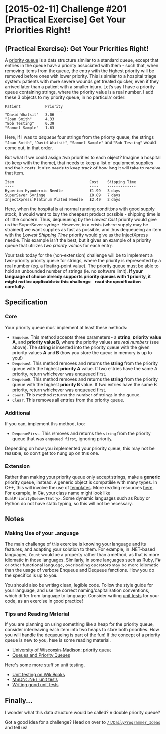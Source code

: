# [2015-02-11] Challenge #201 [Practical Exercise] Get Your Priorities Right!

## (Practical Exercise): Get Your Priorities Right!

A [priority queue](http://en.wikipedia.org/wiki/Priority_queue) is a data
structure similar to a standard queue, except that entries in the queue have a
priority associated with them - such that, when removing items from the queue,
the entry with the highest priority will be removed before ones with lower
priority. This is similar to a hospital triage system: patients with more
severe wounds get treated quicker, even if they arrived later than a patient
with a smaller injury. Let's say I have a priority queue containing strings,
where the priority value is a real number. I add these 3 objects to my priority
queue, in no particular order:

    Patient           Priority
    -------           --------
    "David Whatsit"   3.06
    "Joan Smith"      4.33
    "Bob Testing"     0.39
    "Samuel Sample"   1.63

Here, if I was to _dequeue_ four strings from the priority queue, the strings
`"Joan Smith"`, `"David Whatsit"`, `"Samuel Sample"` and `"Bob Testing"` would
come out, in that order.

But what if we could assign _two_ priorities to each object? Imagine a hospital
(to keep with the theme), that needs to keep a list of equipment supplies and
their costs. It also needs to keep track of how long it will take to receive
that item.

    Item                                  Cost    Shipping Time
    ----                                  ----    -------------
    Hyperion Hypodermic Needle            £1.99   3 days
    SuperSaver Syringe                    £0.89   7 days
    InjectXpress Platinum Plated Needle   £2.49   2 days

Here, when the hospital is at normal running conditions with good supply stock,
it would want to buy the cheapest product possible - shipping time is of little
concern. Thus, dequeueing by the _Lowest Cost_ priority would give us the
SuperSaver syringe. However, in a crisis (where supply may be strained) we want
supplies as fast as possible, and thus dequeueing an item with the _Lowest
Shipping Time_ priority would give us the InjectXpress needle. This example
isn't the best, but it gives an example of a priority queue that utilizes _two
priority values_ for each entry.

Your task today for the (non-extension) challenge will be to implement a
two-priority priority queue for strings, where the priority is represented by a
real number (eg. a floating-point value). The priority queue must be able to
hold an unbounded number of strings (ie. no software limit). __If your language
of choice already supports priority queues with 1 priority, it might not be
applicable to this challenge - read the specification carefully.__

## Specification

### Core

Your priority queue must implement at least these methods:

* `Enqueue`. This method accepts three parameters - a __string__, __priority
value A__, and __priority value B__, where the priority values are _real
numbers_ (see above). The __string__ is inserted into the priority queue with
the given priority values __A__ and __B__ (how you store the queue in memory is
up to you!)
* `DequeueA`. This method removes and returns the __string__ from the priority
queue with the highest __priority A__ value. If two entries have the same A
priority, return whichever was enqueued first.
* `DequeueB`. This method removes and returns the __string__ from the priority
queue with the highest __priority B__ value. If two entries have the same B
priority, return whichever was enqueued first.
* `Count`. This method returns the number of strings in the queue.
* `Clear`. This removes all entries from the priority queue.

### Additional

If you can, implement this method, too:

* `DequeueFirst`. This removes and returns the `string` from the priority queue
that was `enqueued first`, ignoring priority.

Depending on how you implemented your priority queue, this may not be feasible,
so don't get too hung up on this one.

### Extension

Rather than making your priority queue only accept strings, make a __generic__
priority queue, instead. A generic object is compatible with many types. In
C++, this will involve the use of
[templates](http://en.wikipedia.org/wiki/Template_(C%2B%2B)). More reading
resources [here](http://en.wikipedia.org/wiki/Generic_programming). For
example, in C#, your class name might look like `DualPriorityQueue<TEntry>`.
Some dynamic languages such as Ruby or Python do not have static typing, so
this will not be necessary.

## Notes

### Making Use of your Language

The main challenge of this exercise is knowing your language and its features,
and adapting your solution to them. For example, in .NET-based languages,
`Count` would be a property rather than a method, as that is more idiomatic in
those languages. Similarly, in some languages such as Ruby, F# or other
functional language, overloading operators may be more idiomatic than the usage
of verbose Enqueue and Dequeue functions. How you do the specifics is up to
you.

You should also be writing clean, legible code. Follow the style guide for your
language, and use the correct naming/capitalisation conventions, which differ
from language to language. Consider writing [unit
tests](http://en.wikipedia.org/wiki/Unit_testing) for your code, as an exercise
in good practice!

### Tips and Reading Material

If you are planning on using something like a heap for the priority queue,
consider interleaving each item into two heaps to store both priorities. How
you will handle the dequeueing is part of the fun! If the concept of a priority
queue is new to you, here is some reading material.

* [University of Wisconsin-Madison: priority
queue](http://pages.cs.wisc.edu/~vernon/cs367/notes/11.PRIORITY-Q.html)
* [Queues and Priority
Queues](http://www.oopweb.com/Java/Documents/ThinkCSJav/Volume/chap16.htm)

Here's some more stuff on unit testing.

* [Unit testing on
WikiBooks](http://en.wikibooks.org/wiki/Introduction_to_Software_Engineering/Testing/Unit_Tests)
* [MSDN: .NET unit
tests](https://msdn.microsoft.com/en-us/library/hh694602.aspx)
* [Writing good unit
tests](https://developer.salesforce.com/page/How_to_Write_Good_Unit_Tests)

## Finally...

I wonder what this data structure would be called? A double priority queue?

Got a good idea for a challenge? Head on over to
[`/r/DailyProgrammer_Ideas`](http://www.reddit.com/r/DailyProgrammer_Ideas) and
tell us!
